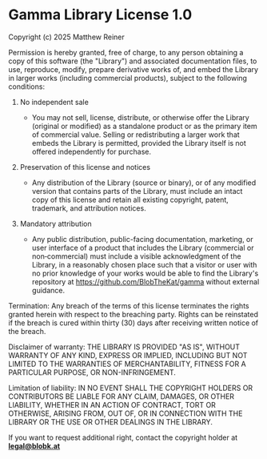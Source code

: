 # Gamma Library License 1.0

Copyright (c) 2025 Matthew Reiner

Permission is hereby granted, free of charge, to any person obtaining a copy of this software (the "Library") and associated documentation files, to use, reproduce, modify, prepare derivative works of, and embed the Library in larger works (including commercial products), subject to the following conditions:

1. No independent sale
	- You may not sell, license, distribute, or otherwise offer the Library (original or modified) as a standalone product or as the primary item of commercial value. Selling or redistributing a larger work that embeds the Library is permitted, provided the Library itself is not offered independently for purchase.

2. Preservation of this license and notices
	- Any distribution of the Library (source or binary), or of any modified version that contains parts of the Library, must include an intact copy of this license and retain all existing copyright, patent, trademark, and attribution notices.

3. Mandatory attribution
	- Any public distribution, public-facing documentation, marketing, or user interface of a product that includes the Library (commercial or non‑commercial) must include a visible acknowledgment of the Library, in a reasonably chosen place such that a visitor or user with no prior knowledge of your works would be able to find the Library's repository at https://github.com/BlobTheKat/gamma without external guidance.

Termination: Any breach of the terms of this license terminates the rights granted herein with respect to the breaching party. Rights can be reinstated if the breach is cured within thirty (30) days after receiving written notice of the breach.

Disclaimer of warranty: THE LIBRARY IS PROVIDED "AS IS", WITHOUT WARRANTY OF ANY KIND, EXPRESS OR IMPLIED, INCLUDING BUT NOT LIMITED TO THE WARRANTIES OF MERCHANTABILITY, FITNESS FOR A PARTICULAR PURPOSE, OR NON-INFRINGEMENT.

Limitation of liability: IN NO EVENT SHALL THE COPYRIGHT HOLDERS OR CONTRIBUTORS BE LIABLE FOR ANY CLAIM, DAMAGES, OR OTHER LIABILITY, WHETHER IN AN ACTION OF CONTRACT, TORT OR OTHERWISE, ARISING FROM, OUT OF, OR IN CONNECTION WITH THE LIBRARY OR THE USE OR OTHER DEALINGS IN THE LIBRARY.

If you want to request additional right, contact the copyright holder at **legal@blobk.at**